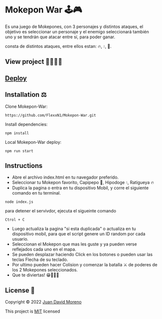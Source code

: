 # Mokepon War 🕹🎮

Es una juego de Mokepones, con 3 personajes y distintos ataques, el objetivo es seleccionar un personaje y el enemigo seleccionará también uno y se tendrán que atacar entre sí, para poder ganar.

consta de distintos ataques, entre ellos estan: 🔥, 💧, 🌱.

## View project 🚀🙋🏻‍♂️
## [Deploy](https://flexxn1.github.io/Mokepon-War/)

## Installation ⚖
Clone Mokepon-War:
```
https://github.com/FlexxN1/Mokepon-War.git
```

Install dependencies:
```
npm install
```

Local Mokepon-War deploy:
```
npm run start
```

## Instructions
- Abre el archivo index.html en tu navegador preferido.
- Seleccionar tu Mokepon favorito, Capipepo 🌱, Hipodoge 💧, Ratigueya 🔥
- Duplica la pagina o entra en tu dispositivo Mobil, y corre el siguiente comando en tu terminal.
```
node index.js
```
para detener el servivdor, ejecuta el sigueinte comando
```
Ctrol + C
```
- Luego actualiza la pagina "si esta duplicada" o actualiza en tu dispositivo mobil, para que el script genere un ID random por cada usuario.
- Seleccionan el Mokepon que mas les guste y ya pueden verse reflejados cada uno en el mapa.
- Se pueden desplazar haciendo Click en los botones o pueden usar las teclas Flecha de su teclado.
- Por ultimo pueden hacer Colision y comenzar la batalla ⚔ de poderes de los 2 Mokepones seleccionados.
- Que te diviertas! 😁🙋🏻‍♂️


## License 🔐

Copyright © 2022 [Juan David Moreno](https://github.com/FlexxN1)

This project is [MIT](https://choosealicense.com/licenses/mit/) licensed
